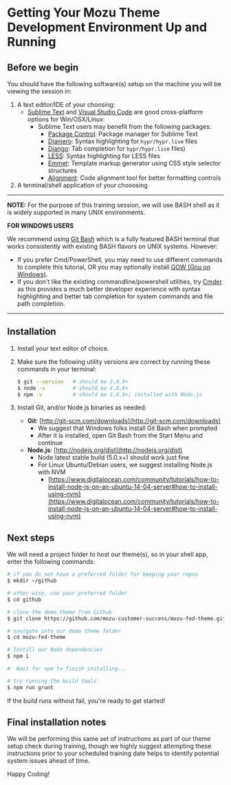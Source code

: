 # Getting Your Mozu Theme Development Environment Up and Running

## Before we begin

You should have the following software(s) setup on the machine you will be viewing the session in:

1. A text editor/IDE of your choosing:
    - [Sublime Text](http://www.sublimetext.com/) and [Visual Studio Code](https://code.visualstudio.com/) are good cross-platform options for Win/OSX/Linux:
        - Sublime Text users may benefit from the following packages:
            - [Package Control](https://packagecontrol.io/installation): Package manager for Sublime Text
            - [Djaniero](https://packagecontrol.io/packages/Djaneiro): Syntax highlighting for `hypr/hypr.live` files
            - [Django](https://packagecontrol.io/packages/Django): Tab completion for `hypr/hypr.live` files)
            - [LESS](https://packagecontrol.io/packages/LESS): Syntax highlighting for LESS files
            - [Emmet](https://packagecontrol.io/packages/Emmet): Template markup generator using CSS style selector structures
            - [Alignment](https://packagecontrol.io/packages/Alignment): Code alignment tool for better formatting controls
1. A terminal/shell application of your chooosing


-----

**NOTE:** For the purpose of this training session, we will use BASH shell as it is widely supported in many UNIX environments.


**FOR WINDOWS USERS**

We recommend using [Git Bash](https://msysgit.github.io/) which is a fully featured BASH terminal that works consistently with existing BASH flavors on UNIX systems. However:

- If you prefer Cmd/PowerShell, you may need to use different commands to complete this tutorial, OR you may optionally install [GOW (Gnu on Windows)](https://github.com/bmatzelle/gow/wiki).
- If you don't like the existing commandline/powershell utilities, try [Cmder](https://github.com/cmderdev/cmder) as this provides a much better developer experience with syntax highlighting and better tab completion for system commands and file path completion.


-----

## Installation

1. Install your text editor of choice.
1. Make sure the following utility versions are correct by running these commands in your terminal:

    ``` bash
    $ git --version   # should be 2.X.X+
    $ node -v         # should be 4.X.X+
    $ npm -v          # should be 3.X.X+; installed with Node.js
    ```

1. Install Git, and/or Node.js binaries as needed:
    - **Git**: [http://git-scm.com/downloads](http://git-scm.com/downloads)
        - We suggest that Windows folks install Git Bash when prompted
        - After it is installed, open Git Bash from the Start Menu and continue
    - **Node.js**: [http://nodejs.org/dist](http://nodejs.org/dist)
        - Node latest stable build (5.0.x+) should work just fine
        - For Linux Ubuntu/Debian users, we suggest installing Node.js with NVM
            - [https://www.digitalocean.com/community/tutorials/how-to-install-node-js-on-an-ubuntu-14-04-server#how-to-install-using-nvm](https://www.digitalocean.com/community/tutorials/how-to-install-node-js-on-an-ubuntu-14-04-server#how-to-install-using-nvm)


## Next steps

We will need a project folder to host our theme(s), so in your shell app, enter the following commands:

```bash
# if you do not have a preferred folder for keeping your repos
$ mkdir ~/github

# other wise, use your preferred folder
$ cd github

# clone the demo theme from Github
$ git clone https://github.com/mozu-customer-success/mozu-fed-theme.git

# navigate into our demo theme folder
$ cd mozu-fed-theme

# Install our Node dependencies
$ npm i

#  Wait for npm to finish installing...

# try running the build tools
$ npm run grunt
```

If the build runs without fail, you're ready to get started!


## Final installation notes

We will be performing this same set of instructions as part of our theme setup check during training, though we highly suggest attempting these instructions prior to your scheduled training date helps to identify potential system issues ahead of time.


Happy Coding!

